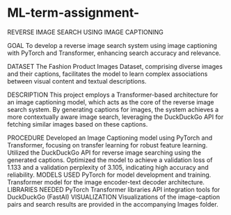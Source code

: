 # ML-term-assignment-
REVERSE IMAGE SEARCH USING IMAGE CAPTIONING


GOAL
To develop a reverse image search system using image captioning with PyTorch and Transformer, enhancing search accuracy and relevance.

DATASET
The Fashion Product Images Dataset, comprising diverse images and their captions, facilitates the model to learn complex associations between visual content and textual descriptions.

DESCRIPTION
This project employs a Transformer-based architecture for an image captioning model, which acts as the core of the reverse image search system. By generating captions for images, the system achieves a more contextually aware image search, leveraging the DuckDuckGo API for fetching similar images based on these captions.

PROCEDURE
Developed an Image Captioning model using PyTorch and Transformer, focusing on transfer learning for robust feature learning.
Utilized the DuckDuckGo API for reverse image searching using the generated captions.
Optimized the model to achieve a validation loss of 1.133 and a validation perplexity of 3.105, indicating high accuracy and reliability.
MODELS USED
PyTorch for model development and training.
Transformer model for the image encoder-text decoder architecture.
LIBRARIES NEEDED
PyTorch
Transformer libraries
API integration tools for DuckDuckGo (FastAI)
VISUALIZATION
Visualizations of the image-caption pairs and search results are provided in the accompanying Images folder.

